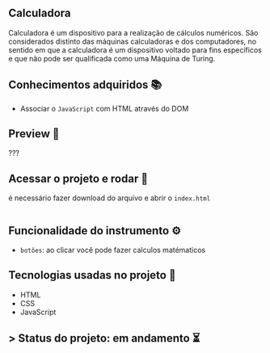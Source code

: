 ## Calculadora
Calculadora é um dispositivo para a realização de cálculos numéricos. São considerados distinto das máquinas calculadoras e dos computadores, no sentido em que a calculadora é um dispositivo voltado para fins específicos e que não pode ser qualificada como uma Máquina de Turing.

## Conhecimentos adquiridos 📚
- Associar o `JavaScript` com HTML através do DOM


## Preview 🎥
???

## Acessar o projeto e rodar 📁

é necessário fazer download do arquivo e abrir o ``index.html`` 

```

```

## Funcionalidade do instrumento ⚙
- `botões`: ao clicar você pode fazer calculos matématicos

## Tecnologias usadas no projeto 🚀
- HTML
- CSS
- JavaScript

## > Status do projeto: em andamento ⏳
